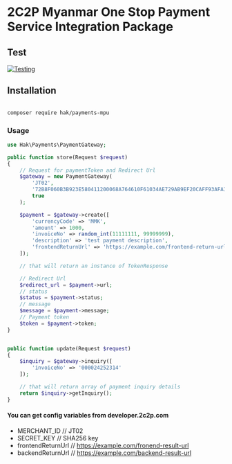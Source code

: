 # 2C2P Myanmar One Stop Payment Service Integration Package

## Test
[![Testing](https://github.com/hakhant21/payments-mpu/actions/workflows/main.yml/badge.svg?branch=master&event=push)](https://github.com/hakhant21/payments-mpu/actions/workflows/main.yml)

## Installation
```bash

composer require hak/payments-mpu

```
### Usage 

```php
use Hak\Payments\PaymentGateway;

public function store(Request $request)
{
    // Request for paymentToken and Redirect Url
    $gateway = new PaymentGateway(
        'JT02',
        '72B8F060B3B923E580411200068A764610F61034AE729AB9EF20CAFF93AFA1B9',
        true
    );

    $payment = $gateway->create([
        'currencyCode' => 'MMK',
        'amount' => 1000,
        'invoiceNo' => random_int(11111111, 99999999),
        'description' => 'test payment description',
        'frontendReturnUrl' => 'https://example.com/frontend-return-url'
    ]);

    // that will return an instance of TokenResponse

    // Redirect Url
    $redirect_url = $payment->url;
    // status
    $status = $payment->status;
    // message
    $message = $payment->message;
    // Payment token
    $token = $payment->token;
}
```

```php

public function update(Request $request)
{
    $inquiry = $gateway->inquiry([
        'invoiceNo' => '000024252314'
    ]);

    // that will return array of payment inquiry details
    return $inquiry->getInquiry();
}

```

#### You can get config variables from developer.2c2p.com 
  * MERCHANT_ID // JT02 
  * SECRET_KEY // SHA256 key
  * frontendReturnUrl // https://example.com/fronend-result-url
  * backendReturnUrl // https://example.com/backend-result-url

